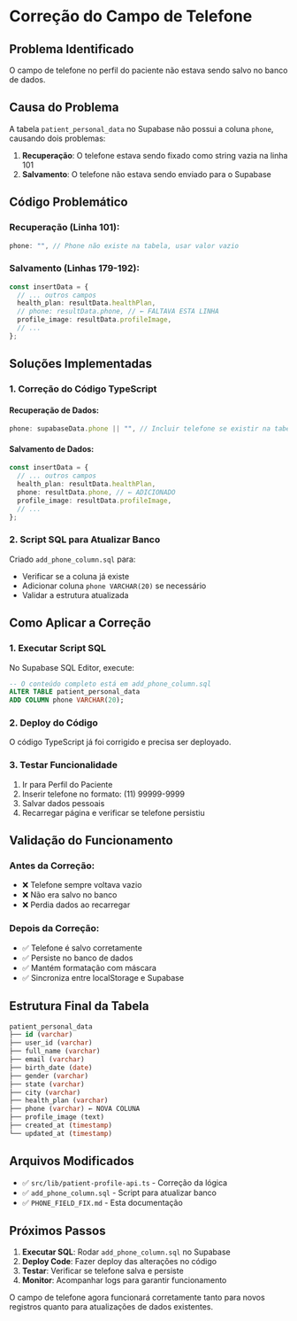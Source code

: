 # Correção do Campo de Telefone

## Problema Identificado

O campo de telefone no perfil do paciente não estava sendo salvo no banco de dados.

## Causa do Problema

A tabela `patient_personal_data` no Supabase não possui a coluna `phone`, causando dois problemas:

1. **Recuperação**: O telefone estava sendo fixado como string vazia na linha 101
2. **Salvamento**: O telefone não estava sendo enviado para o Supabase

## Código Problemático

### Recuperação (Linha 101):

```typescript
phone: "", // Phone não existe na tabela, usar valor vazio
```

### Salvamento (Linhas 179-192):

```typescript
const insertData = {
  // ... outros campos
  health_plan: resultData.healthPlan,
  // phone: resultData.phone, // ← FALTAVA ESTA LINHA
  profile_image: resultData.profileImage,
  // ...
};
```

## Soluções Implementadas

### 1. Correção do Código TypeScript

#### Recuperação de Dados:

```typescript
phone: supabaseData.phone || "", // Incluir telefone se existir na tabela
```

#### Salvamento de Dados:

```typescript
const insertData = {
  // ... outros campos
  health_plan: resultData.healthPlan,
  phone: resultData.phone, // ← ADICIONADO
  profile_image: resultData.profileImage,
  // ...
};
```

### 2. Script SQL para Atualizar Banco

Criado `add_phone_column.sql` para:

- Verificar se a coluna já existe
- Adicionar coluna `phone VARCHAR(20)` se necessário
- Validar a estrutura atualizada

## Como Aplicar a Correção

### 1. Executar Script SQL

No Supabase SQL Editor, execute:

```sql
-- O conteúdo completo está em add_phone_column.sql
ALTER TABLE patient_personal_data
ADD COLUMN phone VARCHAR(20);
```

### 2. Deploy do Código

O código TypeScript já foi corrigido e precisa ser deployado.

### 3. Testar Funcionalidade

1. Ir para Perfil do Paciente
2. Inserir telefone no formato: (11) 99999-9999
3. Salvar dados pessoais
4. Recarregar página e verificar se telefone persistiu

## Validação do Funcionamento

### Antes da Correção:

- ❌ Telefone sempre voltava vazio
- ❌ Não era salvo no banco
- ❌ Perdia dados ao recarregar

### Depois da Correção:

- ✅ Telefone é salvo corretamente
- ✅ Persiste no banco de dados
- ✅ Mantém formatação com máscara
- ✅ Sincroniza entre localStorage e Supabase

## Estrutura Final da Tabela

```sql
patient_personal_data
├── id (varchar)
├── user_id (varchar)
├── full_name (varchar)
├── email (varchar)
├── birth_date (date)
├── gender (varchar)
├── state (varchar)
├── city (varchar)
├── health_plan (varchar)
├── phone (varchar) ← NOVA COLUNA
├── profile_image (text)
├── created_at (timestamp)
└── updated_at (timestamp)
```

## Arquivos Modificados

- ✅ `src/lib/patient-profile-api.ts` - Correção da lógica
- ✅ `add_phone_column.sql` - Script para atualizar banco
- ✅ `PHONE_FIELD_FIX.md` - Esta documentação

## Próximos Passos

1. **Executar SQL**: Rodar `add_phone_column.sql` no Supabase
2. **Deploy Code**: Fazer deploy das alterações no código
3. **Testar**: Verificar se telefone salva e persiste
4. **Monitor**: Acompanhar logs para garantir funcionamento

O campo de telefone agora funcionará corretamente tanto para novos registros quanto para atualizações de dados existentes.
